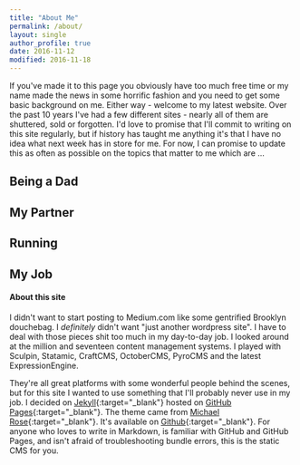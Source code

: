 ```yaml
---
title: "About Me"
permalink: /about/
layout: single
author_profile: true
date: 2016-11-12
modified: 2016-11-18
---
```


If you've made it to this page you obviously have too much free time or my name made the news in some horrific fashion and you need to get some basic background on me. Either way - welcome to my latest website. Over the past 10 years I've had a few different sites - nearly all of them are shuttered, sold or forgotten. I'd love to promise that I'll commit to writing on this site regularly, but if history has taught me anything it's that I have no idea what next week has in store for me. For now, I can promise to update this as often as possible on the topics that matter to me which are ... 

## Being a Dad

## My Partner

## Running

## My Job

#### About this site
I  didn't want to start posting to Medium.com like some gentrified Brooklyn douchebag. I _definitely_ didn't want "just another wordpress site". I have to deal with those pieces shit too much in my day-to-day job. I looked around at the million and seventeen content management systems. I played with Sculpin, Statamic, CraftCMS, OctoberCMS, PyroCMS and the latest ExpressionEngine. 

They're all great platforms with some wonderful people behind the scenes, but for this site I wanted to use something that I'll probably never use in my job. I decided on [Jekyll](http://www.jekyll.org){:target="_blank"} hosted on [GitHub Pages](https://pages.github.com/){:target="_blank"}. The theme came from [Michael Rose](https://mademistakes.com/){:target="_blank"}. It's available on [Github](https://github.com/mmistakes/minimal-mistakes){:target="_blank"}. For anyone who loves to write in Markdown, is familiar with GitHub and GitHub Pages, and isn't afraid of troubleshooting bundle errors, this is the static CMS for you. 
